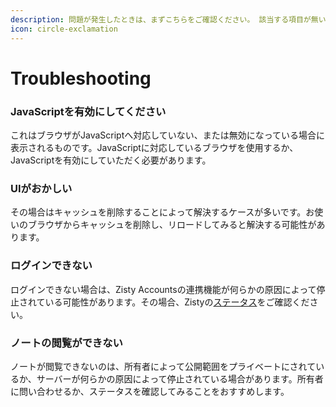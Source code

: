 ```yaml
---
description: 問題が発生したときは、まずこちらをご確認ください。 該当する項目が無い、もしくは手順を試しても解決しない場合は、お問い合わせフォームから報告してください。
icon: circle-exclamation
---
```


# Troubleshooting

### JavaScriptを有効にしてください

これはブラウザがJavaScriptへ対応していない、または無効になっている場合に表示されるものです。JavaScriptに対応しているブラウザを使用するか、JavaScriptを有効にしていただく必要があります。

### UIがおかしい

その場合はキャッシュを削除することによって解決するケースが多いです。お使いのブラウザからキャッシュを削除し、リロードしてみると解決する可能性があります。

### ログインできない

ログインできない場合は、Zisty Accountsの連携機能が何らかの原因によって停止されている可能性があります。その場合、Zistyの[ステータス](https://teamzisty.instatus.com/)をご確認ください。

### ノートの閲覧ができない

ノートが閲覧できないのは、所有者によって公開範囲をプライベートにされているか、サーバーが何らかの原因によって停止されている場合があります。所有者に問い合わせるか、ステータスを確認してみることをおすすめします。
